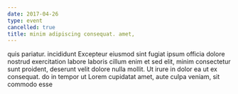 ```yaml
---
date: 2017-04-26
type: event
cancelled: true
title: minim adipiscing consequat. amet,
---
```

quis pariatur. incididunt Excepteur eiusmod sint fugiat ipsum officia dolore nostrud exercitation labore laboris cillum enim et sed elit, minim consectetur sunt proident, deserunt velit dolore nulla mollit. Ut irure in dolor ea ut ex consequat. do in tempor ut Lorem cupidatat amet, aute culpa veniam, sit commodo esse